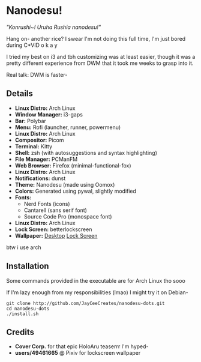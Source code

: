 # Nanodesu!

*"Konrushi~! Uruha Rushia nanodesu!"*

Hang on- another rice? I swear I'm not doing this full time, I'm just bored during C*VID o k a y

I tried my best on i3 and tbh customizing was at least easier, though it was a pretty different experience from DWM that it took me weeks to grasp into it.

Real talk: DWM is faster-

## Details
- **Linux Distro:** Arch Linux
- **Window Manager:** i3-gaps
- **Bar:** Polybar
- **Menu:** Rofi (launcher, runner, powermenu)
- **Linux Distro:** Arch Linux
- **Compositor:** Picom
- **Terminal:** Kitty
- **Shell:** zsh (with autosuggestions and syntax highlighting)
- **File Manager:** PCManFM
- **Web Browser:** Firefox (minimal-functional-fox)
- **Linux Distro:** Arch Linux
- **Notifications:** dunst
- **Theme:** Nanodesu (made using Oomox)
- **Colors:** Generated using pywal, slightly modified
- **Fonts:**
    - Nerd Fonts (icons)
    - Cantarell (sans serif font)
    - Source Code Pro (monospace font)
- **Linux Distro:** Arch Linux
- **Lock Screen:** betterlockscreen
- **Wallpaper:** [Desktop](https://www.youtube.com/watch?v=3RxlzJWWzdY) [Lock Screen](https://www.pixiv.net/en/artworks/80588105)

btw i use arch

## Installation

Some commands provided in the executable are for Arch Linux tho sooo

If I'm lazy enough from my responsibilities (lmao) I might try it on Debian-

```
git clone http://github.com/JayCeeCreates/nanodesu-dots.git
cd nanodesu-dots
./install.sh
```
## Credits
- **Cover Corp.** for that epic HoloAru teaserrr I'm hyped-
- **users/49461665** @ Pixiv for lockscreen wallpaper